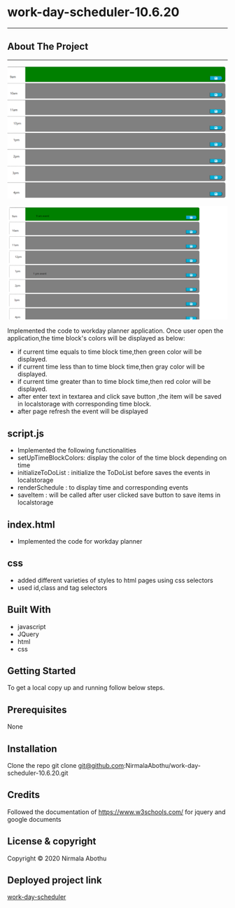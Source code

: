 # work-day-scheduler-10.6.20

---

## About The Project

---

![alt text](Assets/Images/workdayplanner1.png)

![alt text](Assets/Images/workdayplanner2.png)

Implemented the code to workday planner application.
Once user open the application,the time block's colors will be displayed as below:

-    if current time equals to time block time,then green color will be displayed.
-    if current time less than to time block time,then gray color will be displayed.
-    if current time greater than to time block time,then red color will be displayed.
-    after enter text in textarea and click save button ,the item will be saved in localstorage with corresponding time block.
-    after page refresh the event will be displayed

## script.js

-    Implemented the following functionalities
-    setUpTimeBlockColors: display the color of the time block depending on time
-    initializeToDoList : initialize the ToDoList before saves the events in localstorage
-    renderSchedule : to display time and corresponding events
-    saveItem : will be called after user clicked save button to save items in localstorage

## index.html

-    Implemented the code for workday planner

## css

-    added different varieties of styles to html pages using css selectors
-    used id,class and tag selectors

## Built With

-    javascript
-    JQuery
-    html
-    css

## Getting Started

To get a local copy up and running follow below steps.

## Prerequisites

None

## Installation

Clone the repo
git clone git@github.com:NirmalaAbothu/work-day-scheduler-10.6.20.git

## Credits

Followed the documentation of https://www.w3schools.com/ for jquery and google documents

## License & copyright

Copyright © 2020 Nirmala Abothu

## Deployed project link

[work-day-scheduler](https://nirmalaabothu.github.io/work-day-scheduler-10.6.20/)
